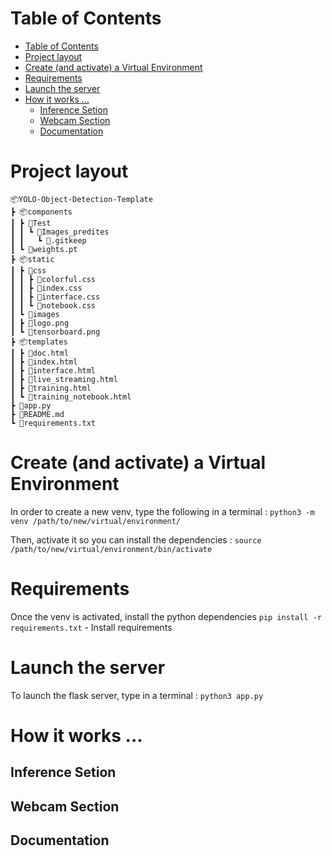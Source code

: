 # Table of Contents

- [Table of Contents](#table-of-contents)
- [Project layout](#project-layout)
- [Create (and activate) a Virtual Environment](#create-and-activate-a-virtual-environment)
- [Requirements](#requirements)
- [Launch the server](#launch-the-server)
- [How it works ...](#how-it-works-)
  - [Inference Setion](#inference-setion)
  - [Webcam Section](#webcam-section)
  - [Documentation](#documentation)

# Project layout

```
📦YOLO-Object-Detection-Template
┣ 📦components
┃ ┣ 📂Test
┃ ┃ ┗ 📂Images_predites
┃ ┃   ┗ 📜.gitkeep
┃ ┗ 📜weights.pt
┣ 📦static
┃ ┣ 📂css
┃ ┃ ┣ 📜colorful.css
┃ ┃ ┣ 📜index.css
┃ ┃ ┣ 📜interface.css
┃ ┃ ┗ 📜notebook.css
┃ ┗ 📂images
┃ ┣ 📜logo.png
┃ ┗ 📜tensorboard.png
┣ 📦templates
┃ ┣ 📜doc.html
┃ ┣ 📜index.html
┃ ┣ 📜interface.html
┃ ┣ 📜live_streaming.html
┃ ┣ 📜training.html
┃ ┗ 📜training_notebook.html
┣ 🐍app.py
┣ 📜README.md
┗ 📜requirements.txt
```

# Create (and activate) a Virtual Environment

In order to create a new venv, type the following in a terminal :
`python3 -m venv /path/to/new/virtual/environment/`

Then, activate it so you can install the dependencies :
`source /path/to/new/virtual/environment/bin/activate`

# Requirements

Once the venv is activated, install the python dependencies
`pip install -r requirements.txt` - Install requirements

# Launch the server

To launch the flask server, type in a terminal :
`python3 app.py`

# How it works ...

## Inference Setion

## Webcam Section

## Documentation
